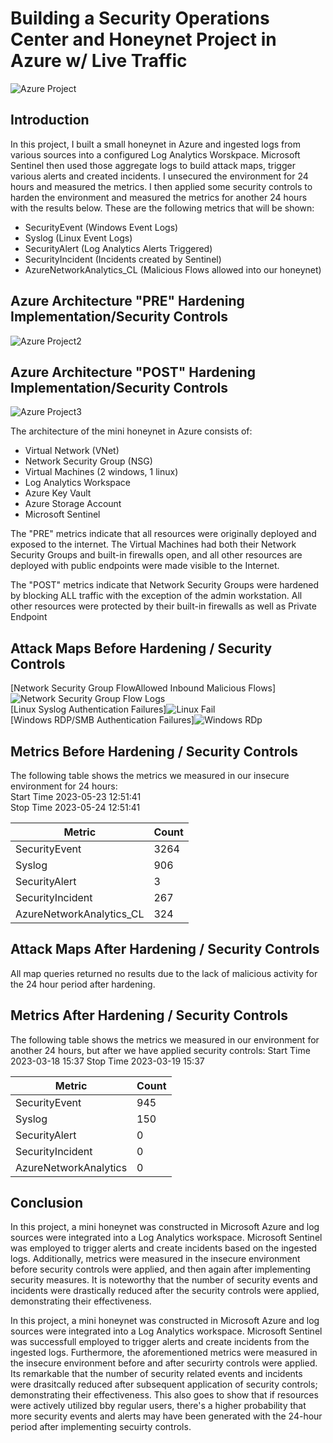 # Building a Security Operations Center and Honeynet Project in Azure w/ Live Traffic

![Azure Project](https://github.com/letumnu/HoneyNet/assets/23455567/541459b9-17be-44b3-8d84-c3cd67f38dd7)

## Introduction

In this project, I built a small honeynet in Azure and ingested logs from various sources into a configured Log Analytics Worskpace. Microsoft Sentinel then used those aggregate logs to build attack maps, trigger various alerts and created incidents. I unsecured the environment for 24 hours and measured the metrics. I then applied some security controls to harden the environment and measured the metrics for another 24 hours with the results below. These are the following metrics that will be shown:

- SecurityEvent (Windows Event Logs)
- Syslog (Linux Event Logs)
- SecurityAlert (Log Analytics Alerts Triggered)
- SecurityIncident (Incidents created by Sentinel)
- AzureNetworkAnalytics_CL (Malicious Flows allowed into our honeynet)

## Azure Architecture "PRE" Hardening Implementation/Security Controls
![Azure Project2](https://github.com/letumnu/HoneyNet/assets/23455567/9fcb50bd-0605-49ad-9cd4-41285a63ce61)



## Azure Architecture "POST" Hardening Implementation/Security Controls
![Azure Project3](https://github.com/letumnu/HoneyNet/assets/23455567/dbfd7e53-85f3-443b-b279-cf5763ba3574)


The architecture of the mini honeynet in Azure consists of:

- Virtual Network (VNet)
- Network Security Group (NSG)
- Virtual Machines (2 windows, 1 linux)
- Log Analytics Workspace
- Azure Key Vault
- Azure Storage Account
- Microsoft Sentinel

The "PRE" metrics indicate that all resources were originally deployed and exposed to the internet. The Virtual Machines had both their Network Security Groups and built-in firewalls open, and all other resources are deployed with public endpoints were made visible to the Internet.

The "POST" metrics indicate that Network Security Groups were hardened by blocking ALL traffic with the exception of the admin workstation. All other resources were protected by their built-in firewalls as well as Private Endpoint

## Attack Maps Before Hardening / Security Controls
[Network Security Group FlowAllowed Inbound Malicious Flows]![Network Security Group Flow Logs](https://github.com/letumnu/HoneyNet/assets/23455567/c9f93049-d9c1-42e1-85c6-302d98eab222)
<br>
[Linux Syslog Authentication Failures]![Linux Fail](https://github.com/letumnu/HoneyNet/assets/23455567/62321990-9b57-4167-aae9-320d48f1a112)
<br>
[Windows RDP/SMB Authentication Failures]![Windows RDp](https://github.com/letumnu/HoneyNet/assets/23455567/a0faa21a-0bca-48a9-ac44-7a678a20df63)
<br>

## Metrics Before Hardening / Security Controls

The following table shows the metrics we measured in our insecure environment for 24 hours:<br>
Start Time 2023-05-23 12:51:41<br>
Stop Time 2023-05-24 12:51:41

| Metric                   | Count
| ------------------------ | -----
| SecurityEvent            | 3264
| Syslog                   | 906
| SecurityAlert            | 3
| SecurityIncident         | 267
| AzureNetworkAnalytics_CL | 324

## Attack Maps After Hardening / Security Controls

All map queries returned no results due to the lack of malicious activity for the 24 hour period after hardening.

## Metrics After Hardening / Security Controls

The following table shows the metrics we measured in our environment for another 24 hours, but after we have applied security controls:
Start Time 2023-03-18 15:37
Stop Time	2023-03-19 15:37

| Metric                   | Count
| ------------------------ | -----
| SecurityEvent            | 945
| Syslog                   | 150
| SecurityAlert            | 0
| SecurityIncident         | 0
| AzureNetworkAnalytics    | 0

## Conclusion

In this project, a mini honeynet was constructed in Microsoft Azure and log sources were integrated into a Log Analytics workspace. Microsoft Sentinel was employed to trigger alerts and create incidents based on the ingested logs. Additionally, metrics were measured in the insecure environment before security controls were applied, and then again after implementing security measures. It is noteworthy that the number of security events and incidents were drastically reduced after the security controls were applied, demonstrating their effectiveness.

In this project, a mini honeynet was constructed in Microsoft Azure and log sources were integrated into a Log Analytics workspace. Microsoft Sentinel was successfull employed to trigger alerts and create incidents from the ingested logs. Furthermore, the aforementioned metrics were measured in the insecure environment before and after securirty controls were applied. Its remarkable that the number of security related events and incidents were drasitcally reduced after subsequent application of security controls; demonstrating their effectiveness. This also goes to show that if resources were actively utilized bby regular users, there's a higher probability that more security events and alerts may have been generated with the 24-hour period after implementing secuirty controls.
